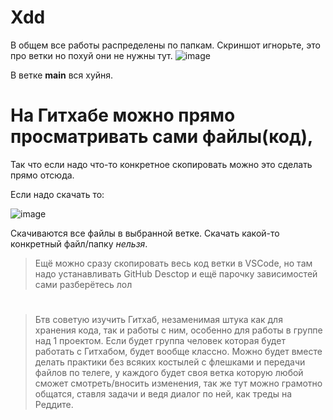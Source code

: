 # Xdd
В общем все работы распределены по папкам.
Скриншот игнорьте, это про ветки но похуй они не нужны тут.
![image](https://github.com/Hron0/sharaga/assets/125986219/b9d22035-1548-4b00-8559-0d4b751e1e06)

В ветке **main** вся хуйня.

# На Гитхабе можно прямо просматривать сами файлы(код), 
Так что если надо что-то конкретное скопировать можно это сделать прямо отсюда.

Если надо скачать то:

![image](https://github.com/Hron0/sharaga/assets/125986219/7cfd2dee-cfa9-4eeb-b1ad-88bdaf57788c)

Скачиваются все файлы в выбранной ветке. Скачать какой-то конкретный файл/папку _нельзя_.

> Ещё можно сразу скопировать весь код ветки в VSCode, но там надо устанавливать GitHub Desctop и ещё парочку зависимостей сами разберётесь лол
#
>Бтв советую изучить Гитхаб, незаменимая штука как для хранения кода, так и работы с ним, особенно для работы в группе над 1 проектом.
>Если будет группа человек которая будет работать с Гитхабом, будет вообще классно. Можно будет вместе делать практики без всяких 
>костылей с флешками и передачи файлов по телеге, у каждого будет своя ветка которую любой сможет смотреть/вносить изменения, так же 
>тут можно грамотно общатся, ставля задачи и ведя диалог по ней, как треды на Реддите.
